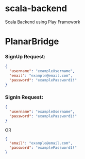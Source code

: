 # scala-backend

Scala Backend using Play Framework

# PlanarBridge

### SignUp Request:

```json
{
  "username": "exampleUsername",
  "email": "example@email.com",
  "password": "examplePassword1!"
}
```

### SignIn Request:

```json
{
  "username": "exampleUsername",
  "password": "examplePassword1!"
}
```      
OR

```json
{
  "email": "example@email.com",
  "password": "examplePassword1!"
}
```